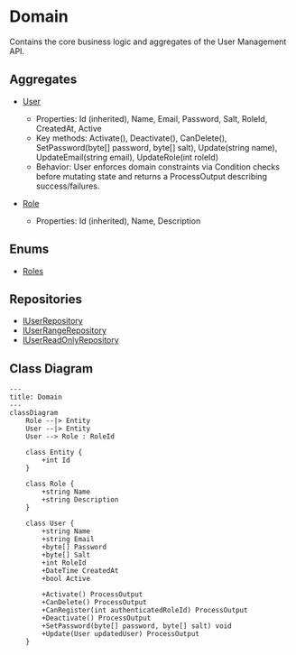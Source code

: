 ﻿# Domain

Contains the core business logic and aggregates of the User Management API.

## Aggregates

- [User](../src/Core/ArturRios.UserManagement.Domain/Aggregates/User.cs)
    - Properties: Id (inherited), Name, Email, Password, Salt, RoleId, CreatedAt, Active
    - Key methods: Activate(), Deactivate(), CanDelete(), SetPassword(byte[] password, byte[] salt), Update(string
      name), UpdateEmail(string email), UpdateRole(int roleId)
    - Behavior: User enforces domain constraints via Condition checks before mutating state and returns a ProcessOutput
      describing success/failures.

- [Role](../src/Core/ArturRios.UserManagement.Domain/Aggregates/Role.cs)
    - Properties: Id (inherited), Name, Description

## Enums

- [Roles](../src/Core/ArturRios.UserManagement.Domain/Enums/Roles.cs)

## Repositories

- [IUserRepository](../src/Core/ArturRios.UserManagement.Domain/Repositories/IUserRepository.cs)
- [IUserRangeRepository](../src/Core/ArturRios.UserManagement.Domain/Repositories/IUserRangeRepository.cs)
- [IUserReadOnlyRepository](../src/Core/ArturRios.UserManagement.Domain/Repositories/IUserReadOnlyRepository.cs)

## Class Diagram

```mermaid
---
title: Domain
---
classDiagram
    Role --|> Entity
    User --|> Entity
    User --> Role : RoleId

    class Entity {
        +int Id
    }

    class Role {
        +string Name
        +string Description
    }

    class User {
        +string Name
        +string Email
        +byte[] Password
        +byte[] Salt
        +int RoleId
        +DateTime CreatedAt
        +bool Active

        +Activate() ProcessOutput
        +CanDelete() ProcessOutput
        +CanRegister(int authenticatedRoleId) ProcessOutput
        +Deactivate() ProcessOutput
        +SetPassword(byte[] password, byte[] salt) void
        +Update(User updatedUser) ProcessOutput
    }
```
